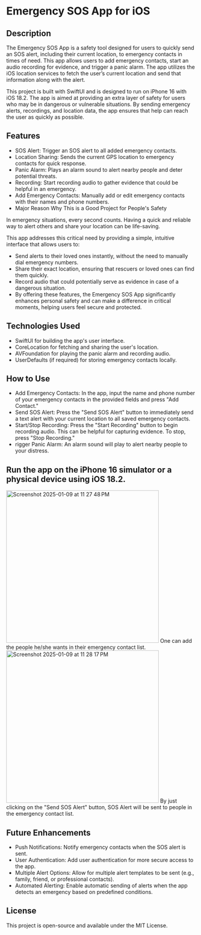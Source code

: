 # Emergency SOS App for iOS

## Description

The Emergency SOS App is a safety tool designed for users to quickly send an SOS alert, including their current location, to emergency contacts in times of need. This app allows users to add emergency contacts, start an audio recording for evidence, and trigger a panic alarm. The app utilizes the iOS location services to fetch the user’s current location and send that information along with the alert.

This project is built with SwiftUI and is designed to run on iPhone 16 with iOS 18.2. The app is aimed at providing an extra layer of safety for users who may be in dangerous or vulnerable situations. By sending emergency alerts, recordings, and location data, the app ensures that help can reach the user as quickly as possible.


## Features

-  SOS Alert: Trigger an SOS alert to all added emergency contacts.
-  Location Sharing: Sends the current GPS location to emergency contacts for quick response.
-  Panic Alarm: Plays an alarm sound to alert nearby people and deter potential threats.
-  Recording: Start recording audio to gather evidence that could be helpful in an emergency.
-  Add Emergency Contacts: Manually add or edit emergency contacts with their names and phone numbers.
-  Major Reason Why This is a Good Project for People's Safety

In emergency situations, every second counts. Having a quick and reliable way to alert others and share your location can be life-saving. 

This app addresses this critical need by providing a simple, intuitive interface that allows users to:

-  Send alerts to their loved ones instantly, without the need to manually dial emergency numbers.
-  Share their exact location, ensuring that rescuers or loved ones can find them quickly.
-  Record audio that could potentially serve as evidence in case of a dangerous situation.
-  By offering these features, the Emergency SOS App significantly enhances personal safety and can make a difference in critical moments, helping users feel secure and protected.


## Technologies Used

-  SwiftUI for building the app's user interface.
-  CoreLocation for fetching and sharing the user's location.
-  AVFoundation for playing the panic alarm and recording audio.
-  UserDefaults (if required) for storing emergency contacts locally.


## How to Use

-  Add Emergency Contacts: In the app, input the name and phone number of your emergency contacts in the provided fields and press "Add Contact."
-  Send SOS Alert: Press the "Send SOS Alert" button to immediately send a text alert with your current location to all saved emergency contacts.
-  Start/Stop Recording: Press the "Start Recording" button to begin recording audio. This can be helpful for capturing evidence. To stop, press "Stop Recording."
-   rigger Panic Alarm: An alarm sound will play to alert nearby people to your distress.


## Run the app on the iPhone 16 simulator or a physical device using iOS 18.2.
<img width="405" alt="Screenshot 2025-01-09 at 11 27 48 PM" src="https://github.com/user-attachments/assets/6fe0197d-ca0d-4df9-8f37-5288fcbb3b29" />
One can add the people he/she wants in their emergency contact list.

<img width="405" alt="Screenshot 2025-01-09 at 11 28 17 PM" src="https://github.com/user-attachments/assets/9dcf7714-121e-4928-bb1d-3837d79c12ad" />
By just clicking on the "Send SOS Alert" button, SOS Alert will be sent to people in the emergency contact list.

## Future Enhancements

-  Push Notifications: Notify emergency contacts when the SOS alert is sent.
-  User Authentication: Add user authentication for more secure access to the app.
-  Multiple Alert Options: Allow for multiple alert templates to be sent (e.g., family, friend, or professional contacts).
-  Automated Alerting: Enable automatic sending of alerts when the app detects an emergency based on predefined conditions.


## License
This project is open-source and available under the MIT License.
